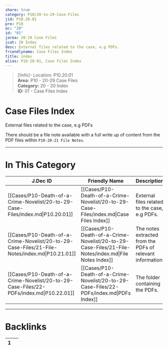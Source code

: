 ```yaml
---  
share: true  
category: P10/20-to-29-Case-Files  
jid: P10.20.01  
pro: P10  
ac: "20"  
id: "01"  
jarea: 20-29 Case Files  
jcat: 20 Index  
desc: External files related to the case, e.g PDFs.  
friendlyname: Case Files Index  
title: index  
alias: P10-20-01, Case Files Index  
---  
```

  
>[!info]- Location: P10.20.01  
>**Area:** P10 - 20-29 Case Files  
>**Category:** 20 - 20 Index  
>**ID:** 01 - Case Files Index  
  
# Case Files Index  
  
External files related to the case, e.g PDFs  
  
There should be a file note available with a full write up of content from the PDF files within `P10-20-21 File Notes`.  
   
  
  
---  
# In This Category  
  
| J.Dec ID                                                                                      | Friendly Name                                                                                        | Description                                                |  
| --------------------------------------------------------------------------------------------- | ---------------------------------------------------------------------------------------------------- | ---------------------------------------------------------- |  
| [[Cases/P10-Death-of-a-Crime-Novelist/20-to-29-Case-Files/index.md\|P10.20.01]]               | [[Cases/P10-Death-of-a-Crime-Novelist/20-to-29-Case-Files/index.md\|Case Files Index]]               | External files related to the case, e.g PDFs.              |  
| [[Cases/P10-Death-of-a-Crime-Novelist/20-to-29-Case-Files/21-File-Notes/index.md\|P10.21.01]] | [[Cases/P10-Death-of-a-Crime-Novelist/20-to-29-Case-Files/21-File-Notes/index.md\|File Notes Index]] | The notes extracted from the PDFs of relevant information. |  
| [[Cases/P10-Death-of-a-Crime-Novelist/20-to-29-Case-Files/22-PDFs/index.md\|P10.22.01]]       | [[Cases/P10-Death-of-a-Crime-Novelist/20-to-29-Case-Files/22-PDFs/index.md\|PDFs Index]]             | The folder containing the PDFs.                            |  
  
  
---  
# Backlinks  
<div><table class="dataview table-view-table"><thead class="table-view-thead"><tr class="table-view-tr-header"><th class="table-view-th"><span></span><span class="dataview small-text">1</span></th><th class="table-view-th"><span></span></th></tr></thead><tbody class="table-view-tbody"></tbody></table></div>